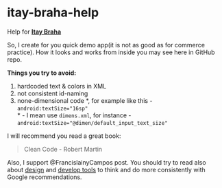 # itay-braha-help
Help for [**Itay Braha**](https://stackoverflow.com/questions/54562094/best-practice-to-convert-screen-design-to-xml-in-android?noredirect=1#comment95931127_54562094)</br>



So, I create for you quick demo app(it is not as good as for commerce practice). How it looks and works from inside you may see here in GitHub repo.

**Things you try to avoid:**

1. hardcoded text & colors in XML
2. not consistent id-naming
3. none-dimensional code \*, for example like this -  `android:textSize="16sp"`</br>
\* - I mean use `dimens.xml`, for instance - `android:textSize="@dimen/default_input_text_size"`

I will recommend you read a great book:

> Clean Code - Robert Martin

Also, I support @FrancislainyCampos post. You should try to read also about [design](https://material.io/design/) and [develop tools](https://material.io/develop/android/) to think and do more consistently with Google recommendations.
